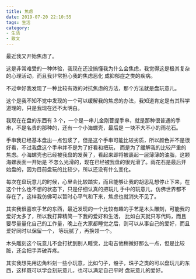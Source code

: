 ```yaml
---
title: 焦虑
date: 2019-07-20 22:10:55
tags: 生活
category: 
- 生活
- 散文
---
```


最近我又开始焦虑了。

这是非常难受的一种体验，我现在还没搞懂我为什么会焦虑，我觉得这是极其复杂的心理活动，而且我非常担心我的焦虑恶化
成抑郁症之类的疾病。

不过幸好我发现了一种比较有效的对抗焦虑的方法，那个方法就是盘玩意儿。

这个是我不知不觉中发现的一个可以缓解我的焦虑的办法，我知道肯定是有其科学道理的，只是我现在还不太明白。

我现在在盘的东西有 3 个，一个是一串儿金刚菩提手串，就是那种很普通的手串，不是名贵的那种的，还有一个小海螺壳，最后是
一块不大不小的雨花石。

手串我已经基本盘出一点包浆了，但是这个手串可能比较劣质，所以颜色并不是很好看，不过我盘这个手串并不是为了好看和把玩，
而是为了缓解我的比较严重的焦虑。小海螺壳也已经被我盘的发黄了，看起来即将被裹起一层薄薄的油脂，这颗海螺表面一开始是
不怎么光滑的，现在已经被我盘的很光滑了。雨花石是最后开始盘的，因为目前盘玩的比较少，所以还没有什么变化。

每次在盘玩意儿的时候，心里会比较踏实，而且能够让我的胡思乱想停止下来，在这个什么也不想的状态下，只是仔细认真的把玩儿
手中的玩意儿，仿佛世界都不存在了，这样我仿佛可以暂时心平气和下来，焦虑也就消失不见了。

其实我很喜欢手艺的东西，最近发现的一个比较有趣的手艺是木头雕刻，可能我的爱好太多了，所以我打算精简一下我的爱好和生活，
比如白天就只写代码，而且要尽量量化自己的工作量，晚上在大家都睡觉之后，则可以从事自己的爱好，而且爱好同时以保留一个，
等玩腻了，再换领一个。

木头雕刻这个玩意儿不会打扰到别人睡觉，比电吉他稍微好那么一点，但是比较脏，还会把手弄破弄疼。

其实我想先用边角料刻一些小玩意，比如勺子，骰子，珠子之类的可以盘玩儿的东西，这样既可以学会刻玩意儿，也可以满足自己平时
盘玩意儿的爱好。

